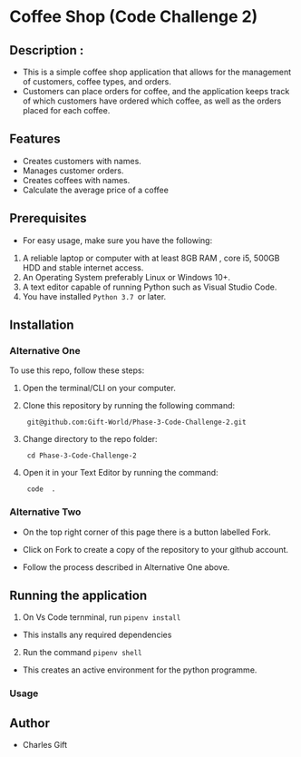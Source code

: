  # Coffee Shop (Code Challenge 2)


## Description :
 - This is a simple coffee shop application that allows for the management of customers, coffee types, and orders.
 - Customers can place orders for coffee, and the application keeps track of which customers have ordered which coffee, as well as the orders placed for each coffee.

 ## Features

 - Creates customers with names.
 - Manages customer orders.
 - Creates coffees with names.
 - Calculate the average price of a coffee
 
 ## Prerequisites
  - For easy usage, make sure you have the following:
   
   1. A reliable laptop or computer with at least 8GB RAM , core i5, 500GB HDD and stable internet access.
2. An Operating System preferably Linux or Windows 10+.
3. A text editor capable of running Python such as Visual Studio Code.
4. You have installed `Python 3.7 `or later.


## Installation

### Alternative One

To use this repo, follow these steps:

1. Open the terminal/CLI on your computer.
2. Clone this repository by running the following command:

        git@github.com:Gift-World/Phase-3-Code-Challenge-2.git

3. Change directory to the repo folder:

        cd Phase-3-Code-Challenge-2

4. Open it in your Text Editor by running the command:

        code  .




### Alternative Two

- On the top right corner of this page there is a button labelled Fork.

- Click on Fork to create a copy of the repository to your github account.

- Follow the process described in Alternative One above.


## Running the application

1. On Vs Code ternminal, run `pipenv install`

- This installs any required dependencies
2. Run the command `pipenv shell`

- This creates an active environment for the python programme.

### Usage
   

## Author
 - Charles Gift           




        
 